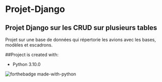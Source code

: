 # Projet-Django

## Projet Django sur les CRUD sur plusieurs tables

Projet sur une base de données qui répertorie les avions avec les bases, modèles et escadrons.








##Project is created with:
* Python 3.10.0

![forthebadge made-with-python](https://forthebadge.com/images/badges/made-with-python.svg)
